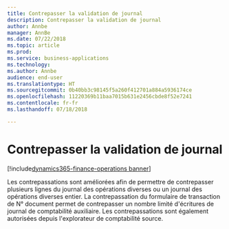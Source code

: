 ```yaml
---
title: Contrepasser la validation de journal
description: Contrepasser la validation de journal
author: Annbe
manager: AnnBe
ms.date: 07/22/2018
ms.topic: article
ms.prod: 
ms.service: business-applications
ms.technology: 
ms.author: Annbe
audience: end-user
ms.translationtype: HT
ms.sourcegitcommit: 0b40bb3c98145f5a260f412701a884a5936174ce
ms.openlocfilehash: 11220369b11baa7015b631e2456cbde8f52e7241
ms.contentlocale: fr-fr
ms.lasthandoff: 07/18/2018

---
```

#  <a name="reverse-journal-posting"></a>Contrepasser la validation de journal

[!include[dynamics365-finance-operations banner](../includes/dynamics365-finance-operations.md)]



Les contrepassations sont améliorées afin de permettre de contrepasser plusieurs lignes du journal des opérations diverses ou un journal des opérations diverses entier. La contrepassation du formulaire de transaction de N° document permet de contrepasser un nombre limité d'écritures de journal de comptabilité auxiliaire. Les contrepassations sont également autorisées depuis l'explorateur de comptabilité source.
